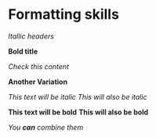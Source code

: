 # Formatting skills

*Itallic headers*

**Bold title**

_Check this content_

__Another Variation__



*This text will be italic*
_This will also be italic_

**This text will be bold**
__This will also be bold__

_You **can** combine them_
